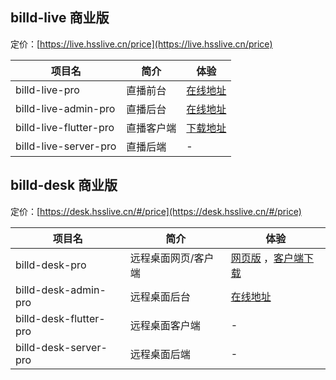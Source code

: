 ## billd-live 商业版

定价：[https://live.hsslive.cn/price](https://live.hsslive.cn/price)

| 项目名                 | 简介       | 体验                                      |
| ---------------------- | ---------- | ----------------------------------------- |
| billd-live-pro         | 直播前台   | [在线地址](https://live.hsslive.cn)       |
| billd-live-admin-pro   | 直播后台   | [在线地址](https://live-admin.hsslive.cn) |
| billd-live-flutter-pro | 直播客户端 | [下载地址](https://live-admin.hsslive.cn) |
| billd-live-server-pro  | 直播后端   | -                                         |

## billd-desk 商业版

定价：[https://desk.hsslive.cn/#/price](https://desk.hsslive.cn/#/price)

| 项目名                 | 简介                | 体验                                                                      |
| ---------------------- | ------------------- | ------------------------------------------------------------------------- |
| billd-desk-pro         | 远程桌面网页/客户端 | [网页版](https://desk.hsslive.cn) ，[客户端下载](https://desk.hsslive.cn) |
| billd-desk-admin-pro   | 远程桌面后台        | [在线地址](https://desk-admin.hsslive.cn)                                 |
| billd-desk-flutter-pro | 远程桌面客户端      | -                                                                         |
| billd-desk-server-pro  | 远程桌面后端        | -                                                                         |
